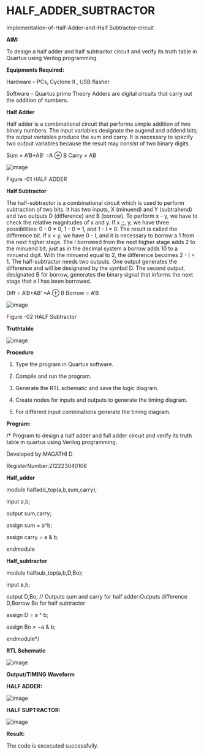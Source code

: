 # HALF_ADDER_SUBTRACTOR

Implementation-of-Half-Adder-and-Half Subtractor-circuit

**AIM:**

To design a half adder and half subtractor circuit and verify its truth table in Quartus using Verilog programming.

**Equipments Required:**

Hardware – PCs, Cyclone II , USB flasher 

Software – Quartus prime Theory Adders are digital circuits that carry out the addition of numbers.

**Half Adder**

Half adder is a combinational circuit that performs simple addition of two binary numbers. The input variables designate the augend and addend bits; the output variables produce the sum and carry. It is necessary to specify two output variables because the result may consist of two binary digits.

Sum = A’B+AB’ =A ⊕ B Carry = AB

![image](https://github.com/naavaneetha/HALF_ADDER_SUBTRACTOR/assets/154305477/bd4a0b2c-cdbc-4184-ab08-81578f121e1f)

Figure -01 HALF ADDER

**Half Subtractor**

The half-subtractor is a combinational circuit which is used to perform subtraction of two bits. It has two inputs, X (minuend) and Y (subtrahend) and two outputs D (difference) and B (borrow). To perform x - y, we have to check the relative magnitudes of x and y. If x ;;, y, we have three possibilities: 0 - 0 = 0, 1 - 0 = 1, and 1 - I = 0. The result is called the difference bit. If x < y, we have 0 - I, and it is necessary to borrow a 1 from the next higher stage. The I borrowed from the next higher stage adds 2 to the minuend bit, just as in the decimal system a borrow adds 10 to a minuend digit. With the minuend equal to 2, the difference becomes 2 - I = 1. The half-subtractor needs two outputs. One output generates the difference and will be designated by the symbol D. The second output, designated B for borrow, generates the binary signal that informs the next stage that a I has been borrowed. 

Diff = A’B+AB’ =A ⊕ B
Borrow = A’B

 ![image](https://github.com/naavaneetha/HALF_ADDER_SUBTRACTOR/assets/154305477/d76b099c-513f-4e7c-843a-e2fd028a531a)

Figure -02 HALF Subtractor

**Truthtable**

![image](https://github.com/user-attachments/assets/49b9cdf9-945b-46e3-b924-62dd7870779a)

**Procedure**

1.	Type the program in Quartus software.

2.	Compile and run the program.

3.	Generate the RTL schematic and save the logic diagram.

4.	Create nodes for inputs and outputs to generate the timing diagram.

5.	For different input combinations generate the timing diagram.


**Program:**

/* Program to design a half adder and full adder circuit and verify its truth table in quartus using Verilog programming.

Developed by:MAGATHI D

RegisterNumber:212223040108

**Half_adder**

module halfadd_top(a,b,sum,carry);

input a,b;

output sum,carry; 

 assign sum = a^b;
 
 assign carry = a & b;
 
endmodule


**Half_subtractor**

module halfsub_top(a,b,D,Bo);

input a,b;

output D,Bo; // Outputs sum and carry for half adder:Outputs difference D,Borrow Bo for half subtractor

assign D = a ^ b;

  assign Bo = ~a & b;
  
endmodule*/

**RTL Schematic**

![image](https://github.com/user-attachments/assets/21b287cd-afab-4dab-bbcc-5c30000f3982)

**Output/TIMING Waveform**

**HALF ADDER:**

![image](https://github.com/user-attachments/assets/4aa98c29-c290-42d8-a566-c4909ad2fffa)

**HALF SUPTRACTOR:**

![image](https://github.com/user-attachments/assets/afb8bf82-0206-4128-8cf1-ee59fdef3ed2)

**Result:**

The code is excecuted successfully.

